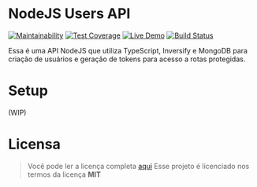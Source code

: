 NodeJS Users API
================

[![Maintainability](https://api.codeclimate.com/v1/badges/1d3a7446e289892282f1/maintainability)](https://codeclimate.com/github/jrmmendes/nodejs-users-api/maintainability) [![Test Coverage](https://api.codeclimate.com/v1/badges/1d3a7446e289892282f1/test_coverage)](https://codeclimate.com/github/jrmmendes/nodejs-users-api/test_coverage) [![Live Demo](https://img.shields.io/badge/demo-online-green.svg)](https://nodejs-users-api.herokuapp.com/) [![Build Status](https://travis-ci.org/jrmmendes/nodejs-users-api.svg?branch=main)](https://travis-ci.org/jrmmendes/nodejs-users-api)

Essa é uma API NodeJS que utiliza TypeScript, Inversify e MongoDB para criação de usuários e geração de tokens para acesso a rotas protegidas.

# Setup
(WIP)

# Licensa
> Você pode ler a licença completa [aqui](https://github.com/jrmmendes/nodejs-users-api/LICENSE.md)
Esse projeto é licenciado nos termos da licença **MIT**
